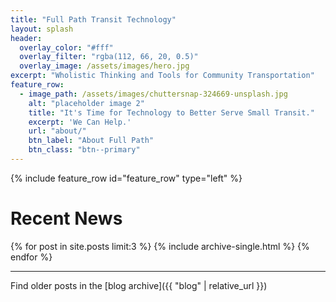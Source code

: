 ```yaml
---
title: "Full Path Transit Technology"
layout: splash
header:
  overlay_color: "#fff"
  overlay_filter: "rgba(112, 66, 20, 0.5)"
  overlay_image: /assets/images/hero.jpg
excerpt: "Wholistic Thinking and Tools for Community Transportation"
feature_row:
  - image_path: /assets/images/chuttersnap-324669-unsplash.jpg
    alt: "placeholder image 2"
    title: "It's Time for Technology to Better Serve Small Transit."
    excerpt: 'We Can Help.'
    url: "about/"
    btn_label: "About Full Path"
    btn_class: "btn--primary"
---
```


{% include feature_row id="feature_row" type="left" %}

# Recent News
{% for post in site.posts limit:3 %}
  {% include archive-single.html %}
{% endfor %}

---
Find older posts in the [blog archive]({{ "blog" | relative_url }})
